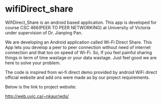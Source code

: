 # wifiDirect_share

WifiDirect_Share is an android based application. This app is developed for course CSC 466(PEER TO PEER NETWORKING) at University of Victoria under supervision of Dr. Jianping Pan.

We are developing an Android application called Wi-Fi Direct Share. This App lets you develop a peer to peer connection without need of internet connection and that too on speed of Wi-Fi.
So, If you feel painful sharing things in term of time wastage or your data wastage. Just feel good we are here to solve your problem. 

The code is inspired from wi-fi direct demo provided by android WiFi direct official website and add ons were made as by our project requirements. 

Below is the link to project website:

http://web.uvic.ca/~nkaur/wds/
